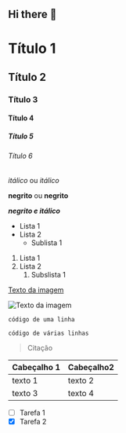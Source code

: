 ## Hi there 👋

<!-- Cabeçalhos -->

# Título 1
## Título 2
### Título 3
#### Título 4
##### Título 5
###### Título 6

*itálico* ou _itálico_

**negrito** ou __negrito__

___negrito e itálico___

- Lista 1
- Lista 2
    - Sublista 1

1. Lista 1
2. Lista 2
    1. Subslista 1

[Texto da imagem](https://img.freepik.com/fotos-gratis/ao-por-do-sol-na-praia-tropical-e-no-mar-com-coqueiro_74190-1075.jpg?semt=ais_hybrid&w=740)

![Texto da imagem](https://img.freepik.com/fotos-gratis/ao-por-do-sol-na-praia-tropical-e-no-mar-com-coqueiro_74190-1075.jpg?semt=ais_hybrid&w=740)

`código de uma linha`

```código de várias linhas```

> Citação

| Cabeçalho 1 | Cabeçalho2 |
| ----------- | ---------- |
| texto 1     | texto 2    |
| texto 3     | texto 4    |

- [ ] Tarefa 1 <br>
- [x] Tarefa 2

<!--
**IsmaellDiias/ismaelldiias** is a ✨ _special_ ✨ repository because its `README.md` (this file) appears on your GitHub profile.

Here are some ideas to get you started:

- 🔭 I’m currently working on ...
- 🌱 I’m currently learning ...
- 👯 I’m looking to collaborate on ...
- 🤔 I’m looking for help with ...
- 💬 Ask me about ...
- 📫 How to reach me: ...
- 😄 Pronouns: ...
- ⚡ Fun fact: ...
-->

